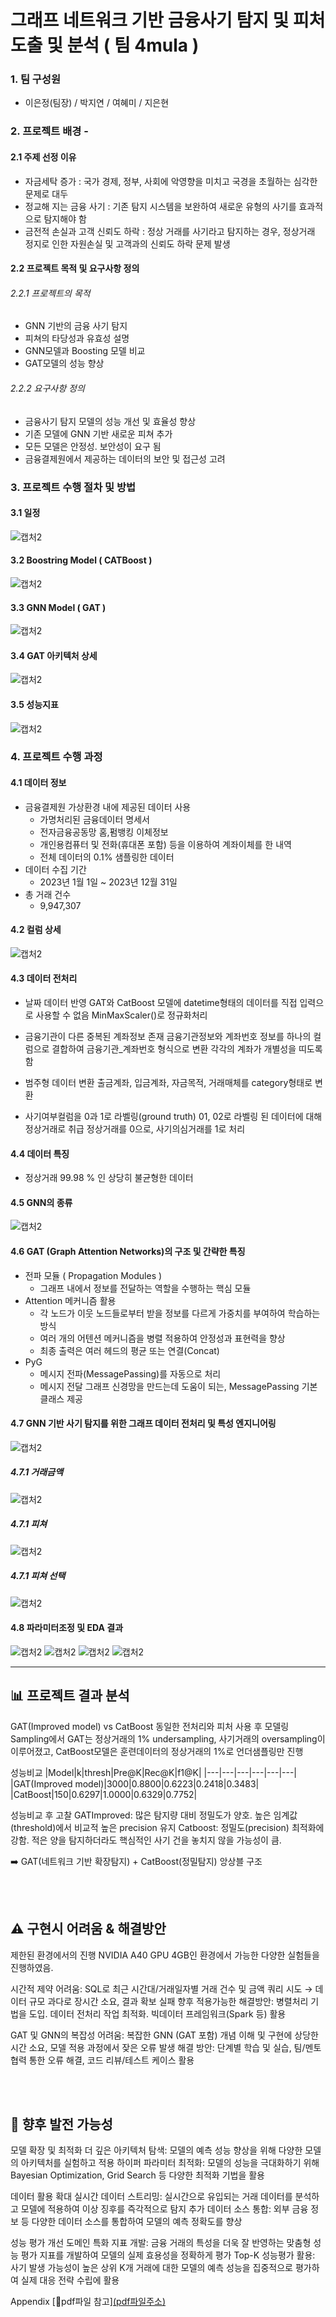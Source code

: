 # 그래프 네트워크 기반 금융사기 탐지 및 피처 도출 및 분석 ( 팀 4mula )
### 1. 팀 구성원
* 이은정(팀장) / 박지연 / 여혜미 / 지은현
  
### 2. 프로젝트 배경 - 
#### 2.1 주제 선정 이유
 * 자금세탁 증가 : 국가 경제, 정부, 사회에 악영향을 미치고 국경을 초월하는 심각한 문제로 대두
 * 정교해 지는 금융 사기 : 기존 탐지 시스템을 보완하여 새로운 유형의 사기를 효과적으로 탐지해야 함
 * 금전적 손실과 고객 신뢰도 하락 : 정상 거래를 사기라고 탐지하는 경우, 정상거래 정지로 인한 자원손실 및 고객과의 신뢰도 하락 문제 발생

#### 2.2 프로젝트 목적 및 요구사항 정의
###### 2.2.1 프로젝트의 목적
 * GNN 기반의 금융 사기 탐지
 * 피쳐의 타당성과 유효성 설명
 * GNN모델과 Boosting 모델 비교
 * GAT모델의 성능 향상
###### 2.2.2 요구사항 정의
 * 금융사기 탐지 모델의 성능 개선 및 효율성 향상
 * 기존 모델에 GNN 기반 새로운 피쳐 추가
 * 모든 모델은 안정성. 보안성이 요구 됨
 * 금융결제원에서 제공하는 데이터의 보안 및 접근성 고려


### 3. 프로젝트 수행 절차 및 방법
#### 3.1 일정
![캡처2](https://github.com/user-attachments/assets/e0e6cf9a-25dd-425f-b643-2c94d2c8f097)

#### 3.2 Boostring Model ( CATBoost )
![캡처2](https://github.com/user-attachments/assets/38762259-f073-418a-8572-4cab02640332)

#### 3.3 GNN Model ( GAT )
![캡처2](https://github.com/user-attachments/assets/57fcd777-0cf8-45af-acfc-2629d43b132d)

#### 3.4 GAT 아키텍처 상세
![캡처2](https://github.com/user-attachments/assets/55b202f5-9101-4aba-96c7-57f3dfa974ad)

#### 3.5 성능지표
![캡처2](https://github.com/user-attachments/assets/55c07ef8-999e-47b6-a669-a02e509a0377)

### 4. 프로젝트 수행 과정
#### 4.1 데이터 정보
* 금융결제원 가상환경 내에 제공된 데이터 사용
    * 가명처리된 금융데이터 명세서 
    * 전자금융공동망 홈,펌뱅킹 이체정보
    * 개인용컴퓨터 및 전화(휴대폰 포함) 등을 이용하여 계좌이체를 한 내역
    * 전체 데이터의 0.1% 샘플링한 데이터
* 데이터 수집 기간
    * 2023년 1월 1일 ~ 2023년 12월 31일
* 총 거래 건수
    * 9,947,307

#### 4.2 컬럼 상세
![캡처2](https://github.com/user-attachments/assets/b76d6b89-eb6a-41fe-89e2-5bfb9a8b3a8c)


#### 4.3 데이터 전처리
* 날짜 데이터 반영
GAT와 CatBoost 모델에 datetime형태의 데이터를 직접 입력으로 사용할 수 없음 MinMaxScaler()로 정규화처리

* 금융기관이 다른 중복된 계좌정보 존재
금융기관정보와 계좌번호 정보를 하나의 컬럼으로 결합하여 금융기관_계좌번호 형식으로  변환
각각의 계좌가 개별성을 띠도록 함

* 범주형 데이터 변환
출금계좌, 입금계좌, 자금목적, 거래매체를 category형태로 변환

* 사기여부컬럼을 0과 1로 라벨링(ground truth)
01, 02로 라벨링 된 데이터에 대해 정상거래로 취급
정상거래를 0으로, 사기의심거래를 1로 처리

#### 4.4 데이터 특징
* 정상거래 99.98 % 인  상당히 불균형한 데이터

#### 4.5 GNN의 종류
![캡처2](https://github.com/user-attachments/assets/c56c5a47-2970-4b8a-8b0e-ac5e1dee8b13)

#### 4.6 GAT (Graph Attention Networks)의 구조 및 간략한 특징
* 전파 모듈 ( Propagation Modules )
    * 그래프 내에서 정보를 전달하는 역할을 수행하는 핵심 모듈
* Attention 메커니즘 활용
    * 각 노드가 이웃 노드들로부터 받을 정보를 다르게 가중치를 부여하여 학습하는 방식
    * 여러 개의 어텐션 메커니즘을 병렬 적용하여 안정성과 표현력을 향상 
    * 최종 출력은 여러 헤드의 평균 또는 연결(Concat)
* PyG
    * 메시지 전파(MessagePassing)를 자동으로 처리
    * 메시지 전달 그래프 신경망을 만드는데 도움이 되는, MessagePassing 기본 클래스 제공

#### 4.7 GNN 기반 사기 탐지를 위한 그래프 데이터 전처리 및 특성 엔지니어링
![캡처2](https://github.com/user-attachments/assets/7c4d0d7a-dd08-4c4a-b9ad-3dcf0d505afa)

##### 4.7.1 거래금액
![캡처2](https://github.com/user-attachments/assets/0bcb90b3-254c-4c59-9de1-7424f30464cb)

##### 4.7.1 피쳐
![캡처2](https://github.com/user-attachments/assets/ff383840-72c7-46a3-83fd-fb76ab5f3e0f)
##### 4.7.1 피쳐 선택
![캡처2](https://github.com/user-attachments/assets/08afbd9a-115c-4a08-9e08-3ef01e6524e9)

#### 4.8 파라미터조정 및 EDA 결과
![캡처2](https://github.com/user-attachments/assets/948541b3-5a5d-432d-a863-4818d35d86a4)
![캡처2](https://github.com/user-attachments/assets/56b0fd27-9473-4eb1-8f7f-cd3977c895f1)
![캡처2](https://github.com/user-attachments/assets/b38eb28b-b9a6-4e43-ab8a-c13f6391385e)
![캡처2](https://github.com/user-attachments/assets/a86ee310-35f3-4f5b-808b-1c2e022af9c4)






---------------------

📊 프로젝트 결과 분석
---
GAT(Improved model) vs CatBoost
동일한 전처리와 피처 사용 후 모델링
Sampling에서 GAT는 정상거래의 1% undersampling, 사기거래의 oversampling이 이루어졌고, CatBoost모델은 훈련데이터의 정상거래의 1%로 언더샘플링만 진행

성능비교
|Model|k|thresh|Pre@K|Rec@K|f1@K|
|---|---|---|---|---|---|
|GAT(Improved model)|3000|0.8800|0.6223|0.2418|0.3483|
|CatBoost|150|0.6297|1.0000|0.6329|0.7752|


성능비교 후 고찰
GATImproved: 많은 탐지량 대비 정밀도가 양호. 높은 임계값(threshold)에서 비교적 높은 precision 유지
Catboost: 정밀도(precision) 최적화에 강함. 적은 양을 탐지하더라도 핵심적인 사기 건을 놓치지 않을 가능성이 큼.

➡️ GAT(네트워크 기반 확장탐지) + CatBoost(정밀탐지) 앙상블 구조 

<br>
<br>


⚠️ 구현시 어려움 & 해결방안
---
제한된 환경에서의 진행
NVIDIA A40 GPU 4GB인 환경에서 가능한 다양한 실험들을 진행하였음.

시간적 제약
어려움: SQL로 최근 시간대/거래일자별 거래 건수 및 금액 쿼리 시도 → 데이터 규모 과다로 장시간 소요, 결과 확보 실패
향후 적용가능한 해결방안: 병렬처리 기법을 도입. 데이터 전처리 작업 최적화. 빅데이터 프레임워크(Spark 등) 활용

GAT 및 GNN의 복잡성
어려움: 복잡한 GNN (GAT 포함) 개념 이해 및 구현에 상당한 시간 소요, 모델 적용 과정에서 잦은 오류 발생
해결 방안: 단계별 학습 및 실습, 팀/멘토 협력 통한 오류 해결, 코드 리뷰/테스트 케이스 활용

<br>
<br>


🚀 향후 발전 가능성
---
모델 확장 및 최적화
더 깊은 아키텍처 탐색: 모델의 예측 성능 향상을 위해 다양한 모델의 아키텍처를 실험하고 적용
하이퍼 파라미터 최적화: 모델의 성능을 극대화하기 위해 Bayesian Optimization, Grid Search 등 다양한 최적화 기법을 활용

데이터 활용 확대
실시간 데이터 스트리밍: 실시간으로 유입되는 거래 데이터를 분석하고 모델에 적용하여 이상 징후를 즉각적으로 탐지
추가 데이터 소스 통합: 외부 금융 정보 등 다양한 데이터 소스를 통합하여 모델의 예측 정확도를 향상

성능 평가 개선
도메인 특화 지표 개발: 금융 거래의 특성을 더욱 잘 반영하는 맞춤형 성능 평가 지표를 개발하여 모델의 실제 효용성을 정확하게 평가
Top-K 성능평가 활용: 사기 발생 가능성이 높은 상위 K개 거래에 대한 모델의 예측 성능을 집중적으로 평가하여 실제 대응 전략 수립에 활용

Appendix
[🔗pdf파일 참고][(pdf파일주소)](https://github.com/seogideogi/4mula/blob/main/0326_4mula_%EB%8D%B0%EC%9D%B4%ED%84%B0%EC%82%AC%EC%9D%B4%EC%96%B8%ED%8B%B0%EC%8A%A4%ED%8A%B83%EA%B8%B0_%EC%B5%9C%EC%A2%85%EB%B0%9C%ED%91%9C.pdf)
